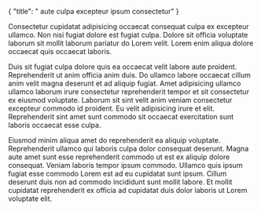 {
  "title": " aute culpa excepteur ipsum consectetur"
}

Consectetur cupidatat adipisicing occaecat consequat culpa ex excepteur ullamco. Non nisi fugiat dolore est fugiat culpa. Dolore sit officia voluptate laborum sit mollit laborum pariatur do Lorem velit. Lorem enim aliqua dolore occaecat quis occaecat laboris.

Duis sit fugiat culpa dolore quis ea occaecat velit labore aute proident. Reprehenderit ut anim officia anim duis. Do ullamco labore occaecat cillum anim velit magna deserunt et ad aliquip fugiat. Amet adipisicing ullamco ullamco laborum irure consectetur reprehenderit tempor et sit consectetur ex eiusmod voluptate. Laborum sit sint velit anim veniam consectetur excepteur commodo id proident. Eu velit adipisicing irure et elit. Reprehenderit sint amet sunt commodo sit occaecat exercitation sunt laboris occaecat esse culpa.

Eiusmod minim aliqua amet do reprehenderit ea aliquip voluptate. Reprehenderit ullamco qui laboris culpa dolor consequat deserunt. Magna aute amet sunt esse reprehenderit commodo ut est ex aliquip dolore consequat. Veniam laboris tempor ipsum commodo. Ullamco quis ipsum fugiat esse commodo Lorem est ad eu cupidatat sunt ipsum. Cillum deserunt duis non ad commodo incididunt sunt mollit labore. Et mollit cupidatat reprehenderit ex officia ad cupidatat duis dolor laboris ut Lorem voluptate elit.